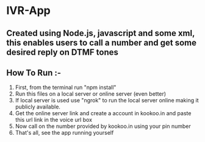 # IVR-App
## Created using Node.js, javascript and some xml, this enables users to call a number and get some desired reply on DTMF tones

## How To Run :-

1) First, from the terminal run "npm install"
2) Run this files on a local server or online server (even better)
3) If local server is used use "ngrok" to run the local server online making it publicly available.
4) Get the online server link and create a account in kookoo.in and paste this url link in the voice url box
5) Now call on the number provided by kookoo.in using your pin number
6) That's all, see the app running yourself
